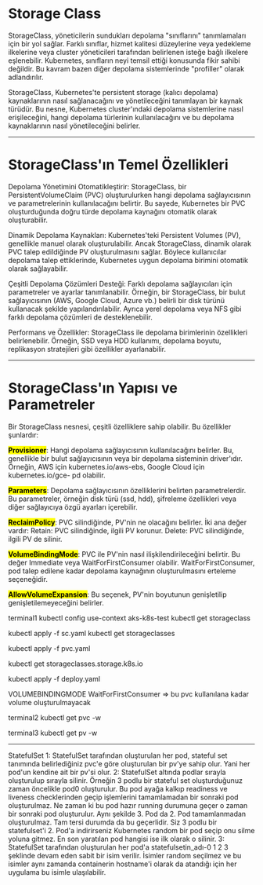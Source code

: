 
# Storage Class
StorageClass, yöneticilerin sundukları depolama "sınıflarını" tanımlamaları 
için bir yol sağlar. Farklı sınıflar, hizmet kalitesi düzeylerine veya 
yedekleme ilkelerine veya cluster yöneticileri tarafından belirlenen isteğe 
bağlı ilkelere eşlenebilir. Kubernetes, sınıfların neyi temsil ettiği 
konusunda fikir sahibi değildir. Bu kavram bazen diğer depolama sistemlerinde 
"profiller" olarak adlandırılır.


StorageClass, Kubernetes'te persistent storage (kalıcı depolama) 
kaynaklarının nasıl sağlanacağını ve yönetileceğini tanımlayan bir kaynak 
türüdür. Bu nesne, Kubernetes cluster'ındaki depolama sistemlerine nasıl 
erişileceğini, hangi depolama türlerinin kullanılacağını ve bu depolama 
kaynaklarının nasıl yönetileceğini belirler.

---

# StorageClass'ın Temel Özellikleri
Depolama Yönetimini Otomatikleştirir: StorageClass, bir PersistentVolumeClaim
(PVC) oluşturulurken hangi depolama sağlayıcısının ve parametrelerinin 
kullanılacağını belirtir. Bu sayede, Kubernetes bir PVC oluşturduğunda doğru 
türde depolama kaynağını otomatik olarak oluşturabilir.


Dinamik Depolama Kaynakları: Kubernetes'teki Persistent Volumes (PV), 
genellikle manuel olarak oluşturulabilir. Ancak StorageClass, dinamik olarak
PVC talep edildiğinde PV oluşturulmasını sağlar. Böylece kullanıcılar 
depolama talep ettiklerinde, Kubernetes uygun depolama birimini otomatik 
olarak sağlayabilir.


Çeşitli Depolama Çözümleri Desteği: Farklı depolama sağlayıcıları için 
parametreler ve ayarlar tanımlanabilir. Örneğin, bir StorageClass, bir bulut 
sağlayıcısının (AWS, Google Cloud, Azure vb.) belirli bir disk türünü 
kullanacak şekilde yapılandırılabilir. Ayrıca yerel depolama veya NFS gibi 
farklı depolama çözümleri de desteklenebilir.


Performans ve Özellikler: StorageClass ile depolama birimlerinin özellikleri 
belirlenebilir. Örneğin, SSD veya HDD kullanımı, depolama boyutu, replikasyon 
stratejileri gibi özellikler ayarlanabilir.

---

# StorageClass'ın Yapısı ve Parametreler
Bir StorageClass nesnesi, çeşitli özelliklere sahip olabilir. Bu özellikler şunlardır:

<b><mark>Provisioner</mark></b>: Hangi depolama sağlayıcısının kullanılacağını belirler. Bu, 
genellikle bir bulut sağlayıcısının veya bir depolama sisteminin driver'ıdır.
Örneğin, AWS için kubernetes.io/aws-ebs, Google Cloud için kubernetes.io/gce-
pd olabilir.

<b><mark>Parameters</mark></b>: Depolama sağlayıcısının özelliklerini belirten parametrelerdir. 
Bu parametreler, örneğin disk türü (ssd, hdd), şifreleme özellikleri veya 
diğer sağlayıcıya özgü ayarları içerebilir.

<b><mark>ReclaimPolicy</mark></b>: PVC silindiğinde, PV'nin ne olacağını belirler. İki ana değer vardır:
Retain: PVC silindiğinde, ilgili PV korunur.
Delete: PVC silindiğinde, ilgili PV de silinir.

<b><mark>VolumeBindingMode</mark></b>: PVC ile PV'nin nasıl ilişkilendirileceğini belirtir. 
Bu değer Immediate veya WaitForFirstConsumer olabilir. 
WaitForFirstConsumer, pod talep edilene kadar depolama kaynağının oluşturulmasını erteleme seçeneğidir.

<b><mark>AllowVolumeExpansion</mark></b>: Bu seçenek, PV'nin boyutunun genişletilip genişletilemeyeceğini belirler.


terminal1
kubectl config use-context aks-k8s-test
kubectl get storageclass

kubectl apply -f sc.yaml
kubectl get storageclasses

kubectl apply -f pvc.yaml

kubectl get storageclasses.storage.k8s.io

kubectl apply -f deploy.yaml

VOLUMEBINDINGMODE
WaitForFirstConsumer => bu pvc kullanılana kadar volume oluşturulmayacak

terminal2
kubectl get pvc -w

terminal3
kubectl get pv -w


*************************************************************************************************************


StatefulSet
1: StatefulSet tarafından oluşturulan her pod, stateful set tanımında belirlediğiniz pvc'e göre oluşturulan bir pv'ye sahip olur. Yani her pod'un kendine ait bir pv'si olur.
2: StatefulSet altında podlar sırayla oluşturulup sırayla silinir. Örneğin 3 podlu bir stateful set oluşturduğunuz zaman öncelikle pod0 oluşturulur. Bu pod ayağa kalkıp readiness ve liveness checklerinden geçip işlemlerini tamamlamadan bir sonraki pod oluşturulmaz. Ne zaman ki bu pod hazır running durumuna geçer o zaman bir sonraki pod oluşturulur. Aynı şekilde 3. Pod da 2. Pod tamamlanmadan oluşturulmaz. Tam tersi durumda da bu geçerlidir. Siz 3 podlu bir statefulset'i 2. Pod'a indirirseniz Kubernetes random bir pod seçip onu silme yoluna gitmez. En son yaratılan pod hangisi ise ilk olarak o silinir.
3: StatefulSet tarafından oluşturulan her pod'a statefulsetin_adı-0 1 2 3 şeklinde devam eden sabit bir isim verilir. İsimler random seçilmez ve bu isimler aynı zamanda containerin hostname'i olarak da atandığı için her uygulama bu isimle ulaşılabilir.
